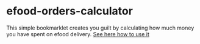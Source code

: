 # efood-orders-calculator
This simple bookmarklet creates you guilt by calculating how much money you have spent on efood delivery. 
[See here how to use it ](https://odimosthenis.github.io/efood-orders-calculator/)
